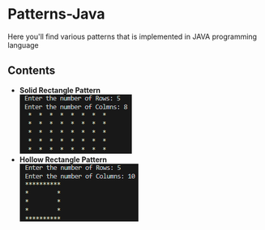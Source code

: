 # Patterns-Java
<p>Here you'll find various patterns that is implemented in JAVA programming language</p>

<h2>Contents</h2>
<ul>
  <li>
    <strong>Solid Rectangle Pattern<strong> <br>
    <img src="SolidRectangle_preview.png" >
  </li>
  <li>
    <strong>Hollow Rectangle Pattern<strong> <br>
    <img src="HollowRectangle_preview.png">
  </li>
</ul>
